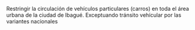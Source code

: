 Restringir la circulación de vehículos particulares (carros) en toda el área urbana de la ciudad de Ibagué. Exceptuando tránsito vehícular por las variantes nacionales
